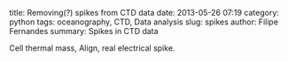 title: Removing(?) spikes from CTD data
date:  2013-05-26 07:19
category: python
tags: oceanography, CTD, Data analysis
slug: spikes
author: Filipe Fernandes
summary: Spikes in CTD data

Cell thermal mass, Align, real electrical spike.